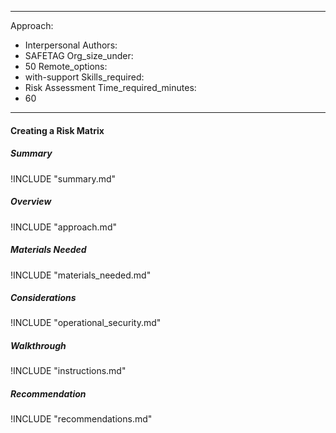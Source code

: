 
---
Approach:
- Interpersonal
Authors:
- SAFETAG
Org_size_under:
- 50
Remote_options:
- with-support
Skills_required:
- Risk Assessment
Time_required_minutes:
- 60

---

#### Creating a Risk Matrix

##### Summary
!INCLUDE "summary.md"

##### Overview
!INCLUDE "approach.md"

##### Materials Needed
!INCLUDE "materials_needed.md"

##### Considerations
!INCLUDE "operational_security.md"

##### Walkthrough
!INCLUDE "instructions.md"

##### Recommendation
!INCLUDE "recommendations.md"
